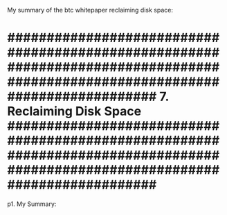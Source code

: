 My summary of the btc whitepaper reclaiming disk space:

###############################################################################################################################
7. Reclaiming Disk Space
###############################################################################################################################
===============================================================================================================================
p1. My Summary:

